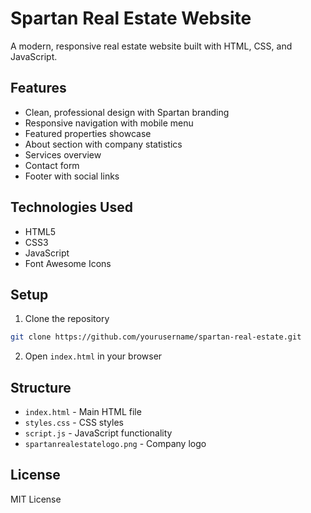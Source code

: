 # Spartan Real Estate Website

A modern, responsive real estate website built with HTML, CSS, and JavaScript.

## Features

- Clean, professional design with Spartan branding
- Responsive navigation with mobile menu
- Featured properties showcase
- About section with company statistics
- Services overview
- Contact form
- Footer with social links

## Technologies Used

- HTML5
- CSS3
- JavaScript
- Font Awesome Icons

## Setup

1. Clone the repository
```bash
git clone https://github.com/yourusername/spartan-real-estate.git
```

2. Open `index.html` in your browser

## Structure

- `index.html` - Main HTML file
- `styles.css` - CSS styles
- `script.js` - JavaScript functionality
- `spartanrealestatelogo.png` - Company logo

## License

MIT License 